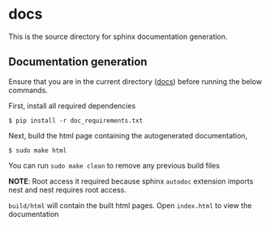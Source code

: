 # docs

This is the source directory for sphinx documentation generation.

## Documentation generation

Ensure that you are in the current directory ([docs](.)) before running the
below commands.

First, install all required dependencies
```
$ pip install -r doc_requirements.txt
```

Next, build the html page containing the autogenerated documentation,
```
$ sudo make html
```

You can run `sudo make clean` to remove any previous build files

**NOTE**: Root access it required because sphinx `autodoc` extension imports
nest and nest requires root access.

`build/html` will contain the built html pages. Open `index.html` to view the documentation